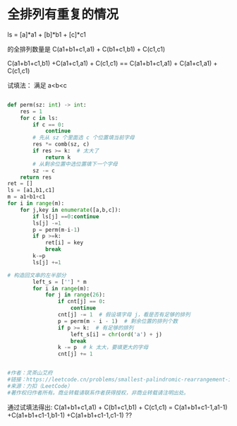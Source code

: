 
# 全排列有重复的情况

ls = [a]*a1 + [b]*b1 + [c]*c1

的全排列数量是
C(a1+b1+c1,a1) + C(b1+c1,b1) + C(c1,c1)

C(a1+b1+c1,b1) +C(a1+c1,a1) + C(c1,c1) == C(a1+b1+c1,a1) + C(a1+c1,a1) + C(c1,c1)

试填法： 
满足 a<b<c 


```python https://leetcode.cn/problems/smallest-palindromic-rearrangement-ii/solutions/3649533/shi-tian-fa-zu-he-shu-xue-pythonjavacgo-qlu6e/

def perm(sz: int) -> int:
    res = 1
    for c in ls:
        if c == 0:
            continue
        # 先从 sz 个里面选 c 个位置填当前字母
        res *= comb(sz, c)
        if res >= k:  # 太大了
            return k
        # 从剩余位置中选位置填下一个字母
        sz -= c
    return res
ret = []
ls = [a1,b1,c1]
m = a1+b1+c1
for i in range(m):
    for j,key in enumerate([a,b,c]):
        if ls[j] ==0:continue 
        ls[j] -=1 
        p = perm(m-i-1)
        if p >=k:
            ret[i] = key
            break
        k-=p
        ls[j] +=1
```

```python
# 构造回文串的左半部分
        left_s = [''] * m
        for i in range(m):
            for j in range(26):
                if cnt[j] == 0:
                    continue
                cnt[j] -= 1  # 假设填字母 j，看是否有足够的排列
                p = perm(m - i - 1)  # 剩余位置的排列个数
                if p >= k:  # 有足够的排列
                    left_s[i] = chr(ord('a') + j)
                    break
                k -= p  # k 太大，要填更大的字母
                cnt[j] += 1


#作者：灵茶山艾府
#链接：https://leetcode.cn/problems/smallest-palindromic-rearrangement-ii/solutions/3649533/shi-tian-fa-zu-he-shu-xue-pythonjavacgo-qlu6e/
#来源：力扣（LeetCode）
#著作权归作者所有。商业转载请联系作者获得授权，非商业转载请注明出处。
```

通过试填法得出:
C(a1+b1+c1,a1) + C(b1+c1,b1) + C(c1,c1) = C(a1+b1+c1-1,a1-1) +C(a1+b1+c1-1,b1-1) +C(a1+b1+c1-1,c1-1) ??


